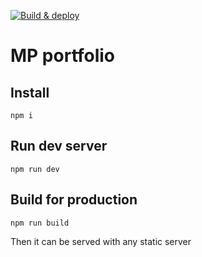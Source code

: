 [![Build & deploy](https://github.com/haiarha/portfolio/actions/workflows/build-deploy.yml/badge.svg)](https://github.com/haiarha/portfolio/actions/workflows/build-deploy.yml)

# MP portfolio

## Install

```
npm i
```

## Run dev server

```
npm run dev
```

## Build for production

```
npm run build
```

Then it can be served with any static server
